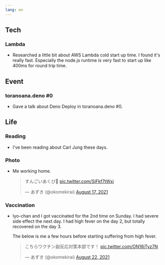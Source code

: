 ```yaml
---
lang: en
---
```


## Tech

### Lambda

- Researched a little bit about AWS Lambda cold start up time. I found it's really fast. Especially the node.js runtime is very fast to start up like 400ms for round trip time.

## Event

### toranoana.deno #0

- Gave a talk about Deno Deploy in toranoana.deno #0.

## Life

### Reading

- I've been reading about Carl Jung these days.

### Photo

- Me working home.

  <blockquote class="twitter-tweet"><p lang="ja" dir="ltr">すんごいあくび🥱 <a href="https://t.co/SiFkf7tWxi">pic.twitter.com/SiFkf7tWxi</a></p>&mdash; あずき (@okomekirai) <a href="https://twitter.com/okomekirai/status/1427626088751063042?ref_src=twsrc%5Etfw">August 17, 2021</a></blockquote> <script async src="https://platform.twitter.com/widgets.js" charset="utf-8"></script>

### Vaccination

- Iyo-chan and I got vaccinated for the 2nd time on Sunday. I had severe side effect the next day. I had high fever on the day 2, but totally recovered on the day 3.

  The below is me a few hours before starting suffering from high fever.

  <blockquote class="twitter-tweet"><p lang="ja" dir="ltr">こちらワクチン副反応対策本部です！ <a href="https://t.co/ON16iTyz7N">pic.twitter.com/ON16iTyz7N</a></p>&mdash; あずき (@okomekirai) <a href="https://twitter.com/okomekirai/status/1429408163535540230?ref_src=twsrc%5Etfw">August 22, 2021</a></blockquote> <script async src="https://platform.twitter.com/widgets.js" charset="utf-8"></script>
